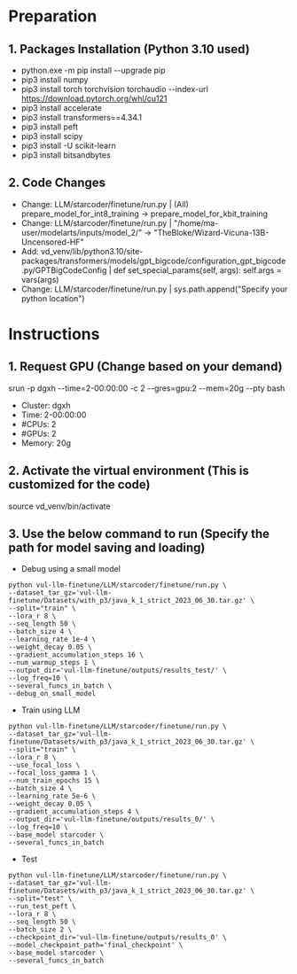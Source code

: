 # Preparation
## **1. Packages Installation (Python 3.10 used)**
 - python.exe -m pip install --upgrade pip
 - pip3 install numpy
 - pip3 install torch torchvision torchaudio --index-url https://download.pytorch.org/whl/cu121
 - pip3 install accelerate
 - pip3 install transformers==4.34.1
 - pip3 install peft
 - pip3 install scipy
 - pip3 install -U scikit-learn
 - pip3 install bitsandbytes

## **2. Code Changes**
 - Change: LLM/starcoder/finetune/run.py | (All) prepare_model_for_int8_training -> prepare_model_for_kbit_training
 - Change: LLM/starcoder/finetune/run.py | "/home/ma-user/modelarts/inputs/model_2/" -> "TheBloke/Wizard-Vicuna-13B-Uncensored-HF"
 - Add: vd_venv/lib/python3.10/site-packages/transformers/models/gpt_bigcode/configuration_gpt_bigcode.py/GPTBigCodeConfig | def set_special_params(self, args): self.args = vars(args)
 - Change: LLM/starcoder/finetune/run.py | sys.path.append("Specify your python location")

# Instructions
## **1. Request GPU (Change based on your demand)**
srun -p dgxh --time=2-00:00:00 -c 2 --gres=gpu:2 --mem=20g --pty bash
 - Cluster: dgxh
 - Time: 2-00:00:00
 - #CPUs: 2
 - #GPUs: 2
 - Memory: 20g

## **2. Activate the virtual environment (This is customized for the code)**
source vd_venv/bin/activate

## **3. Use the below command to run (Specify the path for model saving and loading)**
 - Debug using a small model
```
python vul-llm-finetune/LLM/starcoder/finetune/run.py \
--dataset_tar_gz='vul-llm-finetune/Datasets/with_p3/java_k_1_strict_2023_06_30.tar.gz' \
--split="train" \
--lora_r 8 \
--seq_length 50 \
--batch_size 4 \
--learning_rate 1e-4 \
--weight_decay 0.05 \
--gradient_accumulation_steps 16 \
--num_warmup_steps 1 \
--output_dir='vul-llm-finetune/outputs/results_test/' \
--log_freq=10 \
--several_funcs_in_batch \
--debug_on_small_model
```

 - Train using LLM   
```
python vul-llm-finetune/LLM/starcoder/finetune/run.py \
--dataset_tar_gz='vul-llm-finetune/Datasets/with_p3/java_k_1_strict_2023_06_30.tar.gz' \
--split="train" \
--lora_r 8 \
--use_focal_loss \
--focal_loss_gamma 1 \
--num_train_epochs 15 \
--batch_size 4 \
--learning_rate 5e-6 \
--weight_decay 0.05 \
--gradient_accumulation_steps 4 \
--output_dir='vul-llm-finetune/outputs/results_0/' \
--log_freq=10 \
--base_model starcoder \
--several_funcs_in_batch
```

 - Test
```
python vul-llm-finetune/LLM/starcoder/finetune/run.py \
--dataset_tar_gz='vul-llm-finetune/Datasets/with_p3/java_k_1_strict_2023_06_30.tar.gz' \
--split="test" \
--run_test_peft \
--lora_r 8 \
--seq_length 50 \
--batch_size 2 \
--checkpoint_dir='vul-llm-finetune/outputs/results_0' \
--model_checkpoint_path='final_checkpoint' \
--base_model starcoder \
--several_funcs_in_batch
```

